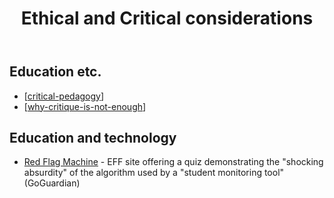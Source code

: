 ﻿---
title: Ethical and Critical considerations 
---

## Education etc.

- [[critical-pedagogy]]
- [[why-critique-is-not-enough]]

## Education and technology

- [Red Flag Machine](https://redflagmachine.com/about/) - EFF site offering a quiz demonstrating the "shocking absurdity" of the algorithm used by a "student monitoring tool" (GoGuardian)

[//begin]: # "Autogenerated link references for markdown compatibility"
[critical-pedagogy]: ../loose/critical-pedagogy "Critical pedagogy"
[why-critique-is-not-enough]: ../Research/why-critique-is-not-enough "Why critique is not enough"
[//end]: # "Autogenerated link references"